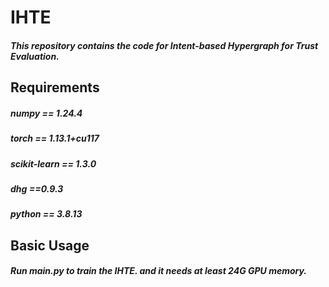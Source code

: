# IHTE
##### This repository contains the code for Intent-based Hypergraph for Trust Evaluation.

## Requirements
##### numpy == 1.24.4
##### torch == 1.13.1+cu117
##### scikit-learn == 1.3.0
##### dhg ==0.9.3
##### python == 3.8.13


## Basic Usage
##### Run main.py to train the IHTE. and it needs at least 24G GPU memory.
